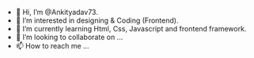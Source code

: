 - 👋 Hi, I’m @Ankityadav73.
- 👀 I’m interested in designing & Coding (Frontend).
- 🌱 I’m currently learning Html, Css, Javascript and frontend framework.
- 💞️ I’m looking to collaborate on ...
- 📫 How to reach me ...

<!---
Ankityadav73/Ankityadav73 is a ✨ special ✨ repository because its `README.md` (this file) appears on your GitHub profile.
You can click the Preview link to take a look at your changes.
--->
